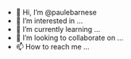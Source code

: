 - 👋 Hi, I’m @paulebarnese
- 👀 I’m interested in ...
- 🌱 I’m currently learning ...
- 💞️ I’m looking to collaborate on ...
- 📫 How to reach me ...

<!---
paulebarnese/paulebarnese is a ✨ special ✨ repository because its `README.md` (this file) appears on your GitHub profile.
You can click the Preview link to take a look at your changes.
--->
